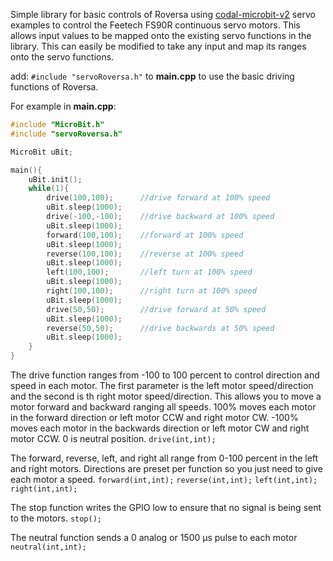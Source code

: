 Simple library for basic controls of Roversa using [codal-microbit-v2](https://github.com/lancaster-university/microbit-v2-samples) servo examples to control the Feetech FS90R continuous servo motors. This allows input values to be mapped onto the existing servo functions in the library. This can easily be modified to take any input and map its ranges onto the servo functions.

add:
`#include "servoRoversa.h"`
to **main.cpp** to use the basic driving functions of Roversa.

For example in **main.cpp**:
```cpp
#include "MicroBit.h"
#include "servoRoversa.h"

MicroBit uBit;

main(){
    uBit.init();
    while(1){
        drive(100,100);      //drive forward at 100% speed
        uBit.sleep(1000);
        drive(-100,-100);    //drive backward at 100% speed
        uBit.sleep(1000);
        forward(100,100);    //forward at 100% speed
        uBit.sleep(1000);
        reverse(100,100);    //reverse at 100% speed
        uBit.sleep(1000);
        left(100,100);       //left turn at 100% speed
        uBit.sleep(1000);
        right(100,100);      //right turn at 100% speed
        uBit.sleep(1000);
        drive(50,50);        //drive forward at 50% speed
        uBit.sleep(1000);
        reverse(50,50);      //drive backwards at 50% speed
        uBit.sleep(1000);
    }
}
```
The drive function ranges from -100 to 100 percent to control direction and speed in each motor. The first parameter is the left motor speed/direction and the second is th right motor speed/direction. This allows you to move a motor forward and backward ranging all speeds. 100% moves each motor in the forward direction or left motor CCW and right motor CW. -100% moves each motor in the backwards direction or left motor CW and right motor CCW. 0 is neutral position.
`drive(int,int);`

The forward, reverse, left, and right all range from 0-100 percent in the left and right motors. Directions are preset per function so you just need to give each motor a speed.
`forward(int,int);`
`reverse(int,int);`
`left(int,int);`
`right(int,int);`

The stop function writes the GPIO low to ensure that no signal is being sent to the motors.
`stop();`

The neutral function sends a 0 analog or 1500 μs pulse to each motor
`neutral(int,int);`
